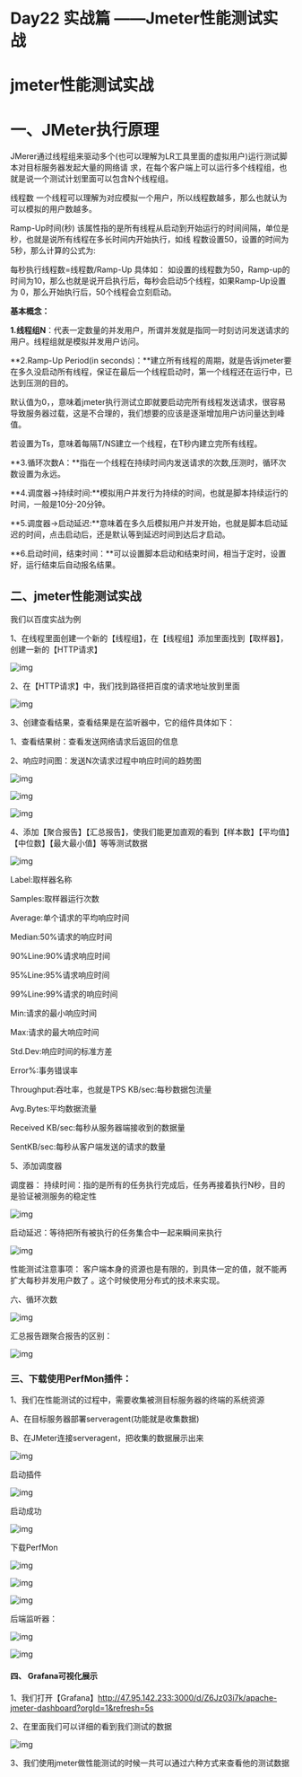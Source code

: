 # Day22 实战篇 ——Jmeter性能测试实战



















# jmeter性能测试实战

# **一、JMeter执⾏原理**

JMerer通过线程组来驱动多个(也可以理解为LR⼯具⾥⾯的虚拟⽤户)运⾏测试脚本对⽬标服务器发起⼤量的⽹络请 求，在每个客户端上可以运⾏多个线程组，也就是说⼀个测试计划⾥⾯可以包含N个线程组。

 

线程数 ⼀个线程可以理解为对应模拟⼀个⽤户，所以线程数越多，那么也就认为可以模拟的⽤户数越多。

 Ramp-Up时间(秒) 该属性指的是所有线程从启动到开始运⾏的时间间隔，单位是秒，也就是说所有线程在多⻓时间内开始执⾏，如线 程数设置50，设置的时间为5秒，那么计算的公式为:

 

每秒执⾏线程数=线程数/Ramp-Up 具体如： 如设置的线程数为50，Ramp-up的时间为10，那么也就是说开启执⾏后，每秒会启动5个线程，如果Ramp-Up设置为 0，那么开始执⾏后，50个线程会⽴刻启动。

 **基本概念：**

**1.线程组N**：代表一定数量的并发用户，所谓并发就是指同一时刻访问发送请求的用户。线程组就是模拟并发用户访问。

**2.Ramp-Up Period(in seconds)：**建立所有线程的周期，就是告诉jmeter要在多久没启动所有线程，保证在最后一个线程启动时，第一个线程还在运行中，已达到压测的目的。

默认值为0，，意味着jmeter执行测试立即就要启动完所有线程发送请求，很容易导致服务器过载，这是不合理的，我们想要的应该是逐渐增加用户访问量达到峰值。

若设置为Ts，意味着每隔T/NS建立一个线程，在T秒内建立完所有线程。

**3.循环次数A：**指在一个线程在持续时间内发送请求的次数,压测时，循环次数设置为永远。

**4.调度器->持续时间:**模拟用户并发行为持续的时间，也就是脚本持续运行的时间，一般是10分-20分钟。

**5.调度器->启动延迟:**意味着在多久后模拟用户并发开始，也就是脚本启动延迟的时间，点击启动后，还是默认等到延迟时间到达后才启动。

**6.启动时间，结束时间：**可以设置脚本启动和结束时间，相当于定时，设置好，运行结束后自动报名结果。

## 二、jmeter性能测试实战 

我们以百度实战为例

1、在线程里面创建一个新的【线程组】，在【线程组】添加里面找到【取样器】，创建一新的【HTTP请求】

 

![img](image/2809683-20220520170739208-563618805.png)

 

 

2、在【HTTP请求】中，我们找到路径把百度的请求地址放到里面

![img](image/2809683-20220520170841111-1592615181.png)

 

 

3、创建查看结果，查看结果是在监听器中，它的组件具体如下：

1、查看结果树：查看发送网络请求后返回的信息

2、响应时间图：发送N次请求过程中响应时间的趋势图

![img](image/2809683-20220520170953258-843487587.png)

 

 ![img](image/2809683-20220520171003435-715154808.png)

 

 ![img](image/2809683-20220520171011811-1415681110.png)

 

 

4、添加【聚合报告】【汇总报告】，使我们能更加直观的看到【样本数】【平均值】【中位数】【最大最小值】等等测试数据

![img](image/2809683-20220520171523584-1517973084.png)

 

 

Label:取样器名称

Samples:取样器运⾏次数

Average:单个请求的平均响应时间

Median:50%请求的响应时间

90%Line:90%请求响应时间

95%Line:95%请求响应时间

99%Line:99%请求的响应时间

Min:请求的最⼩响应时间

Max:请求的最⼤响应时间

Std.Dev:响应时间的标准⽅差

Error%:事务错误率

Throughput:吞吐率，也就是TPS KB/sec:每秒数据包流量

Avg.Bytes:平均数据流量

Received KB/sec:每秒从服务器端接收到的数据量

SentKB/sec:每秒从客户端发送的请求的数量

5、添加调度器

调度器： 持续时间：指的是所有的任务执行完成后，任务再接着执行N秒，目的是验证被测服务的稳定性

![img](image/2809683-20220520172056080-428251801.png)

 

 

启动延迟：等待把所有被执行的任务集合中一起来瞬间来执行

![img](image/2809683-20220520172108807-1615375936.png)

 

 

性能测试注意事项： 客户端本身的资源也是有限的，到具体一定的值，就不能再扩大每秒并发用户数了 。这个时候使用分布式的技术来实现。

 

六、循环次数

 ![img](image/2809683-20220520172142071-518779965.png)

 

 汇总报告跟聚合报告的区别：

![img](image/2809683-20220520172152260-147348641.png)

 

 

### 三、下载使用PerfMon插件：

1、我们在性能测试的过程中，需要收集被测目标服务器的终端的系统资源

A、在目标服务器部署serveragent(功能就是收集数据)

B、在JMeter连接serveragent，把收集的数据展示出来

![img](image/2809683-20220520172249277-1750335614.png)

 

 

 启动插件

![img](image/2809683-20220520172301752-1270075664.png)

 

 启动成功

![img](image/2809683-20220520172309175-1404512659.png)

 

 下载PerfMon

![img](image/2809683-20220520172506109-2012951009.png)

 

 ![img](image/2809683-20220520172538254-412030648.png)

 

 ![img](image/2809683-20220520172610551-1796332456.png)

 

 

 

后端监听器：

 

![img](image/2809683-20220520172731119-532682812.png)

 

 

![img](image/2809683-20220520172628859-634892179.png)

 

 

#### 四、 Grafana可视化展示

1、我们打开【Grafana】http://47.95.142.233:3000/d/Z6Jz03i7k/apache-jmeter-dashboard?orgId=1&refresh=5s 

2、在里面我们可以详细的看到我们测试的数据

![img](image/2809683-20220520173157887-1793071129.png)

 

 

 3、我们使用jmeter做性能测试的时候一共可以通过六种方式来查看他的测试数据











